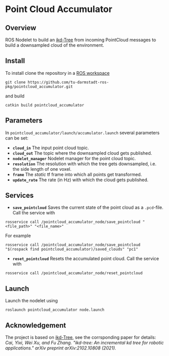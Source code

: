 # Point Cloud Accumulator
## Overview
ROS Nodelet to build an [ikd-Tree](https://github.com/hku-mars/ikd-Tree) from incoming PointCloud messages to build a downsampled cloud of the environment.

## Install
To install clone the repository in a [ROS workspace](http://wiki.ros.org/catkin/workspaces)
```
git clone https://github.com/tu-darmstadt-ros-pkg/pointcloud_accumulator.git
```
and build
```
catkin build pointcloud_accumulator
```

## Parameters
In `pointcloud_accumulator/launch/accumulator.launch` several parameters can be set:
* **`cloud_in`** The input point cloud topic.
* **`cloud_out`** The topic where the downsampled cloud gets published.
* **`nodelet_manager`** Nodelet manager for the point cloud topic.
* **`resolution`** The resolution with which the tree gets downsampled, i.e. the side length of one voxel.
* **`frame`** The *static* tf frame into which all points get transformed.
* **`update_rate`** The rate (in Hz) with which the cloud gets published.

## Services
* **`save_pointcloud`** Saves the current state of the point cloud as a `.pcd`-file. Call the service with 
```
rosservice call /pointcloud_accumulator_node/save_pointcloud "<file_path>" "<file_name>"
```
For example
```
rosservice call /pointcloud_accumulator_node/save_pointcloud "$(rospack find pointcloud_accumulator)/saved_clouds" "pc1"
```

* **`reset_pointcloud`** Resets the accumulated point cloud. Call the service with 
```
rosservice call /pointcloud_accumulator_node/reset_pointcloud
```

## Launch
Launch the nodelet using

```roslaunch pointcloud_accumulator node.launch```

## Acknowledgement

The project is based on [ikd-Tree](https://github.com/hku-mars/ikd-Tree), see the corrsponding paper for details: *Cai, Yixi, Wei Xu, and Fu Zhang. "ikd-tree: An incremental kd tree for robotic applications." arXiv preprint arXiv:2102.10808 (2021).*
